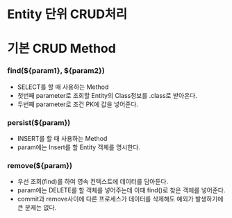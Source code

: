# Entity 단위 CRUD처리

# 기본 CRUD Method

### find(${param1}, ${param2})

- SELECT를 할 때 사용하는 Method
- 첫번째 parameter로 조회할 Entity의 Class정보를 .class로 받아온다.
- 두번째 parameter로 조건 PK에 값을 넣어준다.

### persist(${param})

- INSERT를 할 때 사용하는 Method
- param에는 Insert를 할 Entity 객체를 명시한다.

### remove(${param})

- 우선 조회(find)를 하여 영속 컨텍스트에 데이터를 담아둔다.
- param에는 DELETE를 할 객체를 넣어주는데 이때 find()로 찾은 객체를 넣어준다.
- commit과 remove사이에 다른 프로세스가 데이터를 삭제해도 예외가 발생하기에 큰 문제는 없다.